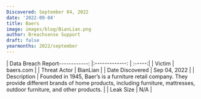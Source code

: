 ```yaml
---
Discovered: September 04, 2022
date: '2022-09-04'
title: Baers
image: images/blog/BianLian.png
author: Breachsense Support
draft: false
yearmonths: 2022/september
---
```


| Data Breach Report------------:     |:-------------:    | :-----:|
| Victim      | baers.com      | 
| Threat Actor      | BianLian      | 
| Date Discovered      | Sep 04, 2022      | 
| Description      | Founded in 1945, Baer’s is a furniture retail company. They provide different brands of home products, including furniture, mattresses, outdoor furniture, and other products.      | 
| Leak Size      | N/A      | 

